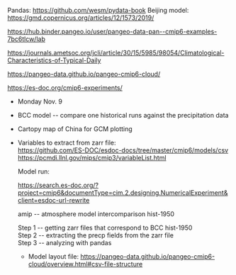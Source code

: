 Pandas:  https://github.com/wesm/pydata-book
Beijing model:  https://gmd.copernicus.org/articles/12/1573/2019/


https://hub.binder.pangeo.io/user/pangeo-data-pan--cmip6-examples-7bc6tlcw/lab

https://journals.ametsoc.org/jcli/article/30/15/5985/98054/Climatological-Characteristics-of-Typical-Daily

https://pangeo-data.github.io/pangeo-cmip6-cloud/

https://es-doc.org/cmip6-experiments/

* Monday Nov. 9

- BCC model -- compare one historical runs against the precipitation data

- Cartopy map of China for GCM plotting

- Variables to extract from zarr file:  
  https://github.com/ES-DOC/esdoc-docs/tree/master/cmip6/models/csv
  https://pcmdi.llnl.gov/mips/cmip3/variableList.html
  
  Model run:
  
  https://search.es-doc.org/?project=cmip6&documentType=cim.2.designing.NumericalExperiment&client=esdoc-url-rewrite
  
  amip -- atmosphere model intercomparison
  hist-1950 
  
  Step 1 -- getting zarr files that correspond to BCC hist-1950  
  Step 2 -- extracting the precp fields from the zarr file  
  Step 3 -- analyzing with pandas  
     - Model layout file:  https://pangeo-data.github.io/pangeo-cmip6-cloud/overview.html#csv-file-structure
     
  
  
  
  
  
  
  
